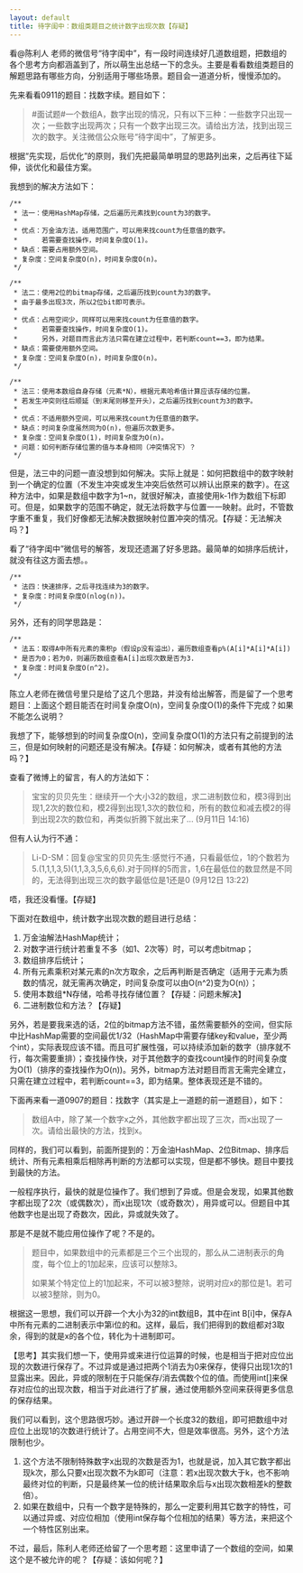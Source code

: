 ```yaml
---
layout: default
title: 待字闺中：数组类题目之统计数字出现次数【存疑】
---
```

看@陈利人 老师的微信号“待字闺中”，有一段时间连续好几道数组题，把数组的各个思考方向都涵盖到了，所以萌生出总结一下的念头。主要是看看数组类题目的解题思路有哪些方向，分别适用于哪些场景。题目会一道道分析，慢慢添加的。

先来看看0911的题目：找数字续。题目如下：

> \#面试题#一个数组A，数字出现的情况，只有以下三种：一些数字只出现一次；一些数字出现两次；只有一个数字出现三次。请给出方法，找到出现三次的数字。关注微信公众账号“待字闺中”，了解更多。

根据“先实现，后优化”的原则，我们先把最简单明显的思路列出来，之后再往下延伸，谈优化和最佳方案。

我想到的解决方法如下：

	/**
	 * 法一：使用HashMap存储，之后遍历元素找到count为3的数字。
	 * 
	 * 优点：万金油方法，适用范围广，可以用来找count为任意值的数字。
	 * 		若需要查找操作，时间复杂度O(1)。
	 * 缺点：需要占用额外空间。
	 * 复杂度：空间复杂度O(n)，时间复杂度O(n)。
	 */
	
	/**
	 * 法二：使用2位的bitmap存储，之后遍历找到count为3的数字。
	 * 由于最多出现3次，所以2位bit即可表示。
	 * 
	 * 优点：占用空间少，同样可以用来找count为任意值的数字。
	 * 		若需要查找操作，时间复杂度O(1)。
	 * 		另外，对题目而言此方法只需在建立过程中，若判断count==3，即为结果。
	 * 缺点：需要使用额外空间。
	 * 复杂度：空间复杂度O(n)，时间复杂度O(n)。
	 */
	
	/**
	 * 法三：使用本数组自身存储（元素*N），根据元素哈希值计算应该存储的位置。
	 * 若发生冲突则往后顺延（到末尾则移至开头），之后遍历找到count为3的数字。
	 * 
	 * 优点：不适用额外空间，可以用来找count为任意值的数字。
	 * 缺点：时间复杂度虽然同为O(n)，但遍历次数更多。
	 * 复杂度：空间复杂度O(1)，时间复杂度为O(n)。
	 * 问题：如何判断存储位置的值与本身相同（冲突情况下）？
	 */
		
但是，法三中的问题一直没想到如何解决。实际上就是：如何把数组中的数字映射到一个确定的位置（不发生冲突或发生冲突后依然可以辨认出原来的数字）。在这种方法中，如果是数组中数字为1~n，就很好解决，直接使用k-1作为数组下标即可。但是，如果数字的范围不确定，就无法将数字与位置一一映射。此时，不管数字重不重复，我们好像都无法解决数据映射位置冲突的情况。【存疑：无法解决吗？】

看了“待字闺中”微信号的解答，发现还遗漏了好多思路。最简单的如排序后统计，就没有往这方面去想。。

	/**
	 * 法四：快速排序，之后寻找连续为3的数字。
	 * 复杂度：时间复杂度O(nlog(n))。
	 */

另外，还有的同学思路是：

	/**
	 * 法五：取得A中所有元素的乘积p（假设p没有溢出），遍历数组查看p%(A[i]*A[i]*A[i])
	 * 是否为0；若为0，则遍历数组查看A[i]出现次数是否为3.
	 * 复杂度：时间复杂度O(n^2)。
	 */

陈立人老师在微信号里只是给了这几个思路，并没有给出解答，而是留了一个思考题目：上面这个题目能否在时间复杂度O(n)，空间复杂度O(1)的条件下完成？如果不能怎么说明？

我想了下，能够想到的时间复杂度O(n)，空间复杂度O(1)的方法只有之前提到的法三，但是如何映射的问题还是没有解决。【存疑：如何解决，或者有其他的方法吗？】

查看了微博上的留言，有人的方法如下：

> 宝宝的贝贝先生：继续开一个大小32的数组，求二进制数位和，模3得到出现1,2次的数位和，模2得到出现1,3次的数位和，所有的数位和减去模2的得到出现2次的数位和，再类似折腾下就出来了... (9月11日 14:16)

但有人认为行不通：

> Li-D-SM：回复@宝宝的贝贝先生:感觉行不通，只看最低位，1的个数若为5.(1,1,1,3,5)(1,1,3,3,5,6,6,6).对于同样的5而言，1,6在最低位的数显然是不同的，无法得到出现三次的数字最低位是1还是0 (9月12日 13:22)

唔，我还没看懂。【存疑】


下面对在数组中，统计数字出现次数的题目进行总结：

1. 万金油解法HashMap统计；
2. 对数字进行统计若重复不多（如1、2次等）时，可以考虑bitmap；
3. 数组排序后统计；
4. 所有元素乘积对某元素的n次方取余，之后再判断是否确定（适用于元素为质数的情况，就无需再次确定，时间复杂度可以由O(n^2)变为O(n)）；
5. 使用本数组*N存储，哈希寻找存储位置？【存疑：问题未解决】
6. 二进制数位和方法？【存疑】


另外，若是要我来选的话，2位的bitmap方法不错，虽然需要额外的空间，但实际中比HashMap需要的空间最优1/32（HashMap中需要存储key和value，至少两个int），实际表现应该不错。而且可扩展性强，可以持续添加新的数字（排序就不行，每次需要重排）；查找操作快，对于其他数字的查找count操作的时间复杂度为O(1)（排序的查找操作为O(n))。另外，bitmap方法对题目而言无需完全建立，只需在建立过程中，若判断count==3，即为结果。整体表现还是不错的。

下面再来看一道0907的题目：找数字（其实是上一道题的前一道题目），如下：

> 数组A中，除了某一个数字x之外，其他数字都出现了三次，而x出现了一次。请给出最快的方法，找到x。

同样的，我们可以看到，前面所提到的：万金油HashMap、2位Bitmap、排序后统计、所有元素相乘后相除再判断的方法都可以实现，但是都不够快。题目中要找到最快的方法。

一般程序执行，最快的就是位操作了。我们想到了异或。但是会发现，如果其他数字都出现了2次（或偶数次），而x出现1次（或奇数次），用异或可以。但题目中其他数字也是出现了奇数次，因此，异或就失效了。

那是不是就不能应用位操作了呢？不是的。

> 题目中，如果数组中的元素都是三个三个出现的，那么从二进制表示的角度，每个位上的1加起来，应该可以整除3。
> 
> 如果某个特定位上的1加起来，不可以被3整除，说明对应x的那位是1。若可以被3整除，则为0。

根据这一思想，我们可以开辟一个大小为32的int数组B，其中在int B[i]中，保存A中所有元素的二进制表示中第i位的和。这样，最后，我们把得到的数组都对3取余，得到的就是x的各个位，转化为十进制即可。

【思考】其实我们想一下，使用异或来进行位运算的时候，也是相当于把对应位出现的次数进行保存了。不过异或是通过把两个1消去为0来保存，使得只出现1次的1显露出来。因此，异或的限制在于只能保存/消去偶数个位的值。而使用int[]来保存对应位的出现次数，相当于对此进行了扩展，通过使用额外空间来获得更多信息的保存结果。

我们可以看到，这个思路很巧妙。通过开辟一个长度32的数组，即可把数组中对应位上出现1的次数进行统计了。占用空间不大，但是效率很高。另外，这个方法限制也少。

1. 这个方法不限制特殊数字x出现的次数是否为1，也就是说，加入其它数字都出现k次，那么只要x出现次数不为k即可（注意：若x出现次数大于k，也不影响最终对位的判断，只是最终某一位的统计结果取余后与x出现次数相差k的整数倍）。
2. 如果在数组中，只有一个数字是特殊的，那么一定要利用其它数字的特性，可以通过异或、对应位相加（使用int保存每个位相加的结果）等方法，来把这个一个特性区别出来。

不过，最后，陈利人老师还给留了一个思考题：这里申请了一个数组的空间，如果这个是不被允许的呢？【存疑：该如何呢？】
